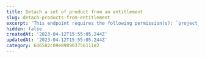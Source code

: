 ```yaml
---
title: Detach a set of product from an entitlement
slug: detach-products-from-entitlement
excerpt: 'This endpoint requires the following permission(s): `project_configuration:entitlements:read_write`.'
hidden: false
createdAt: '2023-04-12T15:55:05.244Z'
updatedAt: '2023-04-12T15:55:05.244Z'
category: 646582c09e898903756111e2
---
```

